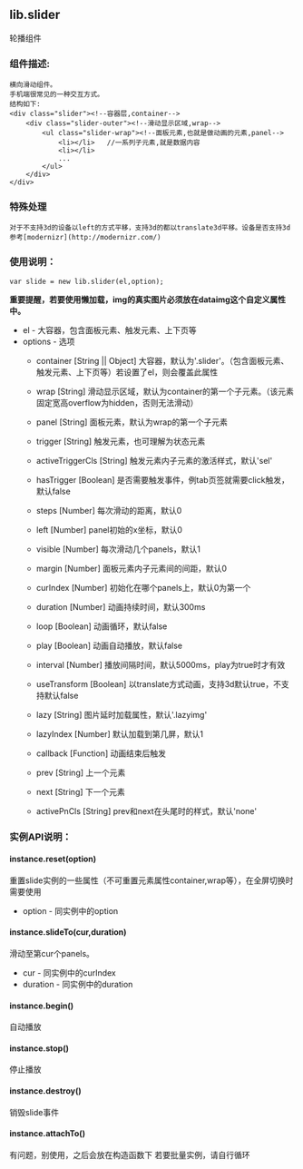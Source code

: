 
## lib.slider

轮播组件

### 组件描述:

    横向滑动组件。
    手机端很常见的一种交互方式。
    结构如下:
    <div class="slider"><!--容器层,container-->
        <div class="slider-outer"><!--滑动显示区域,wrap-->
            <ul class="slider-wrap"><!--面板元素,也就是做动画的元素,panel-->
                <li></li>   //一系列子元素,就是数据内容
                <li></li>
                ...
            </ul>
        </div>
    </div>

### 特殊处理

    对于不支持3d的设备以left的方式平移，支持3d的都以translate3d平移。设备是否支持3d参考[modernizr](http://modernizr.com/)

### 使用说明：

`var slide = new lib.slider(el,option);`

**重要提醒，若要使用懒加载，img的真实图片必须放在dataimg这个自定义属性中。**

- el - 大容器，包含面板元素、触发元素、上下页等
- options - 选项
    - container [String || Object]  大容器，默认为'.slider'。（包含面板元素、触发元素、上下页等）若设置了el，则会覆盖此属性
    - wrap [String]  滑动显示区域，默认为container的第一个子元素。（该元素固定宽高overflow为hidden，否则无法滑动）
    - panel [String]  面板元素，默认为wrap的第一个子元素
    - trigger [String]  触发元素，也可理解为状态元素
    - activeTriggerCls [String]  触发元素内子元素的激活样式，默认'sel'
    - hasTrigger [Boolean]  是否需要触发事件，例tab页签就需要click触发，默认false
    - steps [Number]  每次滑动的距离，默认0
    - left [Number]  panel初始的x坐标，默认0
    - visible [Number]  每次滑动几个panels，默认1
    - margin [Number]  面板元素内子元素间的间距，默认0
    - curIndex [Number]  初始化在哪个panels上，默认0为第一个
    - duration [Number]  动画持续时间，默认300ms
    - loop [Boolean]  动画循环，默认false
    - play [Boolean]  动画自动播放，默认false
    - interval [Number]  播放间隔时间，默认5000ms，play为true时才有效
    - useTransform [Boolean]  以translate方式动画，支持3d默认true，不支持默认false

    - lazy [String]  图片延时加载属性，默认'.lazyimg'
    - lazyIndex [Number]  默认加载到第几屏，默认1
    - callback [Function]  动画结束后触发

    - prev [String]  上一个元素
    - next [String]  下一个元素
    - activePnCls [String]  prev和next在头尾时的样式，默认'none'

### 实例API说明：

#### instance.reset(option)

重置slide实例的一些属性（不可重置元素属性container,wrap等），在全屏切换时需要使用

- option - 同实例中的option

#### instance.slideTo(cur,duration)
滑动至第cur个panels。

- cur - 同实例中的curIndex
- duration - 同实例中的duration

#### instance.begin()
自动播放

#### instance.stop()
停止播放

#### instance.destroy()
销毁slide事件

#### instance.attachTo()
有问题，别使用，之后会放在构造函数下
若要批量实例，请自行循环

